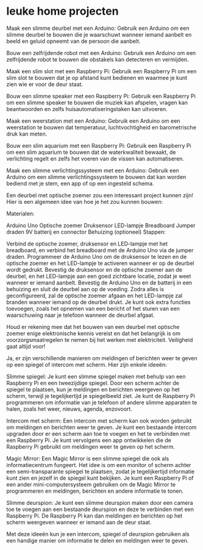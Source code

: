 # leuke home projecten






Maak een slimme deurbel met een Arduino: Gebruik een Arduino om een slimme deurbel te bouwen die je waarschuwt wanneer iemand aanbelt en beeld en geluid opneemt van de persoon die aanbelt.


Bouw een zelfrijdende robot met een Arduino: Gebruik een Arduino om een zelfrijdende robot te bouwen die obstakels kan detecteren en vermijden.

Maak een slim slot met een Raspberry Pi: Gebruik een Raspberry Pi om een slim slot te bouwen dat je op afstand kunt bedienen en waarmee je kunt zien wie er voor de deur staat.

Bouw een slimme speaker met een Raspberry Pi: Gebruik een Raspberry Pi om een slimme speaker te bouwen die muziek kan afspelen, vragen kan beantwoorden en zelfs huisautomatiseringstaken kan uitvoeren.

Maak een weerstation met een Arduino: Gebruik een Arduino om een weerstation te bouwen dat temperatuur, luchtvochtigheid en barometrische druk kan meten.

Bouw een slim aquarium met een Raspberry Pi: Gebruik een Raspberry Pi om een slim aquarium te bouwen dat de waterkwaliteit bewaakt, de verlichting regelt en zelfs het voeren van de vissen kan automatiseren.

Maak een slimme verlichtingssysteem met een Arduino: Gebruik een Arduino om een slimme verlichtingssysteem te bouwen dat kan worden bediend met je stem, een app of op een ingesteld schema.





Een deurbel met optische zoemer zou een interessant project kunnen zijn! Hier is een algemeen idee van hoe je het zou kunnen bouwen:

Materialen:

Arduino Uno
Optische zoemer
Druksensor
LED-lampje
Breadboard
Jumper draden
9V batterij en connector
Behuizing (optioneel)
Stappen:

Verbind de optische zoemer, druksensor en LED-lampje met het breadboard, en verbind het breadboard met de Arduino Uno via de jumper draden.
Programmeer de Arduino Uno om de druksensor te lezen en de optische zoemer en het LED-lampje te activeren wanneer er op de deurbel wordt gedrukt.
Bevestig de druksensor en de optische zoemer aan de deurbel, en het LED-lampje aan een goed zichtbare locatie, zodat je weet wanneer er iemand aanbelt.
Bevestig de Arduino Uno en de batterij in een behuizing en sluit de deurbel aan op de voeding.
Zodra alles is geconfigureerd, zal de optische zoemer afgaan en het LED-lampje zal branden wanneer iemand op de deurbel drukt. Je kunt ook extra functies toevoegen, zoals het opnemen van een bericht of het sturen van een waarschuwing naar je telefoon wanneer de deurbel afgaat.

Houd er rekening mee dat het bouwen van een deurbel met optische zoemer enige elektronische kennis vereist en dat het belangrijk is om voorzorgsmaatregelen te nemen bij het werken met elektriciteit. Veiligheid gaat altijd voor!





Ja, er zijn verschillende manieren om meldingen of berichten weer te geven op een spiegel of intercom met scherm. Hier zijn enkele ideeën:

Slimme spiegel: Je kunt een slimme spiegel maken met behulp van een Raspberry Pi en een tweezijdige spiegel. Door een scherm achter de spiegel te plaatsen, kun je meldingen en berichten weergeven op het scherm, terwijl je tegelijkertijd je spiegelbeeld ziet. Je kunt de Raspberry Pi programmeren om informatie van je telefoon of andere slimme apparaten te halen, zoals het weer, nieuws, agenda, enzovoort.

Intercom met scherm: Een intercom met scherm kan ook worden gebruikt om meldingen en berichten weer te geven. Je kunt een bestaande intercom upgraden door er een scherm aan toe te voegen en het te verbinden met een Raspberry Pi. Je kunt vervolgens een app ontwikkelen die de Raspberry Pi gebruikt om meldingen weer te geven op het scherm.

Magic Mirror: Een Magic Mirror is een slimme spiegel die ook als informatiecentrum fungeert. Het idee is om een monitor of scherm achter een semi-transparante spiegel te plaatsen, zodat je tegelijkertijd informatie kunt zien en jezelf in de spiegel kunt bekijken. Je kunt een Raspberry Pi of een ander mini-computersysteem gebruiken om de Magic Mirror te programmeren en meldingen, berichten en andere informatie te tonen.

Slimme deurspion: Je kunt een slimme deurspion maken door een camera toe te voegen aan een bestaande deurspion en deze te verbinden met een Raspberry Pi. De Raspberry Pi kan dan meldingen en berichten op het scherm weergeven wanneer er iemand aan de deur staat.

Met deze ideeën kun je een intercom, spiegel of deurspion gebruiken als een handige manier om informatie te delen en meldingen weer te geven.
